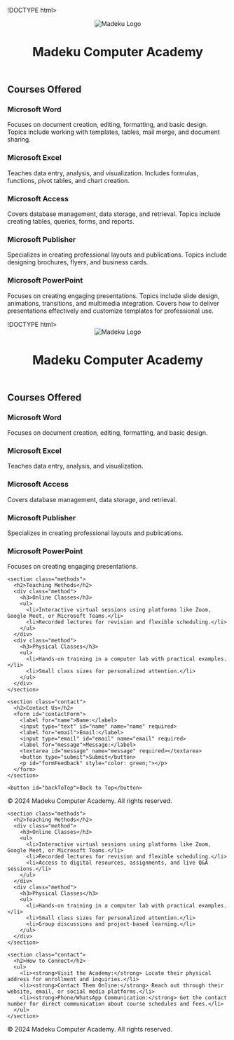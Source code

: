 !DOCTYPE html>
<html lang="en">
<head>
  <meta charset="UTF-8">
  <meta name="viewport" content="width=device-width, initial-scale=1.0">
  <title>Madeku Computer Academy</title>
  <link rel="stylesheet" href="style.css">
</head>
<body>
  <header>
    <div class="header-content">
      <img src="https://www.facebook.com/profile.php?id=61571347370240&mibextid=ZbWKwL" alt="Madeku Logo" class="logo">
      <h1>Madeku Computer Academy</h1>
    </div>
  </header>
  
  <main>
    <section class="courses">
      <h2>Courses Offered</h2>
      <div class="course">
        <h3>Microsoft Word</h3>
        <p>Focuses on document creation, editing, formatting, and basic design. Topics include working with templates, tables, mail merge, and document sharing.</p>
      </div>
      <div class="course">
        <h3>Microsoft Excel</h3>
        <p>Teaches data entry, analysis, and visualization. Includes formulas, functions, pivot tables, and chart creation.</p>
      </div>
      <div class="course">
        <h3>Microsoft Access</h3>
        <p>Covers database management, data storage, and retrieval. Topics include creating tables, queries, forms, and reports.</p>
      </div>
      <div class="course">
        <h3>Microsoft Publisher</h3>
        <p>Specializes in creating professional layouts and publications. Topics include designing brochures, flyers, and business cards.</p>
      </div>
      <div class="course">
        <h3>Microsoft PowerPoint</h3>
        <p>Focuses on creating engaging presentations. Topics include slide design, animations, transitions, and multimedia integration. Covers how to deliver presentations effectively and customize templates for professional use.</p>
      </div>
    </section>
!DOCTYPE html>
<html lang="en">
<head>
  <meta charset="UTF-8">
  <meta name="viewport" content="width=device-width, initial-scale=1.0">
  <title>Madeku Computer Academy</title>
  <link rel="stylesheet" href="style.css">
</head>
<body>
  <header>
    <div class="header-content">
      <img src="https://www.facebook.com/profile.php?id=61571347370240&mibextid=ZbWKwL" alt="Madeku Logo" class="logo">
      <h1>Madeku Computer Academy</h1>
      <p id="greeting"></p>
    </div>
  </header>
  
  <main>
    <section class="courses">
      <h2>Courses Offered</h2>
      <div class="course">
        <h3>Microsoft Word</h3>
        <p>Focuses on document creation, editing, formatting, and basic design.</p>
      </div>
      <div class="course">
        <h3>Microsoft Excel</h3>
        <p>Teaches data entry, analysis, and visualization.</p>
      </div>
      <div class="course">
        <h3>Microsoft Access</h3>
        <p>Covers database management, data storage, and retrieval.</p>
      </div>
      <div class="course">
        <h3>Microsoft Publisher</h3>
        <p>Specializes in creating professional layouts and publications.</p>
      </div>
      <div class="course">
        <h3>Microsoft PowerPoint</h3>
        <p>Focuses on creating engaging presentations.</p>
      </div>
    </section>

    <section class="methods">
      <h2>Teaching Methods</h2>
      <div class="method">
        <h3>Online Classes</h3>
        <ul>
          <li>Interactive virtual sessions using platforms like Zoom, Google Meet, or Microsoft Teams.</li>
          <li>Recorded lectures for revision and flexible scheduling.</li>
        </ul>
      </div>
      <div class="method">
        <h3>Physical Classes</h3>
        <ul>
          <li>Hands-on training in a computer lab with practical examples.</li>
          <li>Small class sizes for personalized attention.</li>
        </ul>
      </div>
    </section>

    <section class="contact">
      <h2>Contact Us</h2>
      <form id="contactForm">
        <label for="name">Name:</label>
        <input type="text" id="name" name="name" required>
        <label for="email">Email:</label>
        <input type="email" id="email" name="email" required>
        <label for="message">Message:</label>
        <textarea id="message" name="message" required></textarea>
        <button type="submit">Submit</button>
        <p id="formFeedback" style="color: green;"></p>
      </form>
    </section>

    <button id="backToTop">Back to Top</button>
  </main>

  <footer>
    <p>© 2024 Madeku Computer Academy. All rights reserved.</p>
  </footer>

  <script src="script.js"></script>
</body>
</html>

    <section class="methods">
      <h2>Teaching Methods</h2>
      <div class="method">
        <h3>Online Classes</h3>
        <ul>
          <li>Interactive virtual sessions using platforms like Zoom, Google Meet, or Microsoft Teams.</li>
          <li>Recorded lectures for revision and flexible scheduling.</li>
          <li>Access to digital resources, assignments, and live Q&A sessions.</li>
        </ul>
      </div>
      <div class="method">
        <h3>Physical Classes</h3>
        <ul>
          <li>Hands-on training in a computer lab with practical examples.</li>
          <li>Small class sizes for personalized attention.</li>
          <li>Group discussions and project-based learning.</li>
        </ul>
      </div>
    </section>

    <section class="contact">
      <h2>How to Connect</h2>
      <ul>
        <li><strong>Visit the Academy:</strong> Locate their physical address for enrollment and inquiries.</li>
        <li><strong>Contact Them Online:</strong> Reach out through their website, email, or social media platforms.</li>
        <li><strong>Phone/WhatsApp Communication:</strong> Get the contact number for direct communication about course schedules and fees.</li>
      </ul>
    </section>
  </main>

  <footer>
    <p>© 2024 Madeku Computer Academy. All rights reserved.</p>
  </footer>
</body>
</html>

